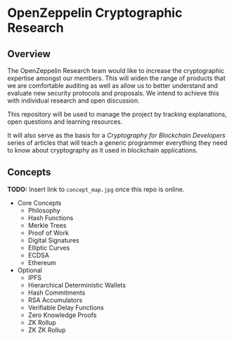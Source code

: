 
# OpenZeppelin Cryptographic Research

## Overview

The OpenZeppelin Research team would like to increase the cryptographic expertise amongst our members. This will widen the range of products that we are comfortable auditing as well as allow us to better understand and evaluate new security protocols and proposals. We intend to achieve this with individual research and open discussion.

This repository will be used to manage the project by tracking explanations, open questions and learning resources.

It will also serve as the basis for a _Cryptography for Blockchain Developers_ series of articles that will teach a generic programmer everything they need to know about cryptography as it used in blockchain applications.

## Concepts

**TODO:** Insert link to `concept_map.jpg` once this repo is online.

* Core Concepts
   * Philosophy
   * Hash Functions
   * Merkle Trees
   * Proof of Work
   * Digital Signatures
   * Elliptic Curves
   * ECDSA
   * Ethereum
* Optional
   * IPFS
   * Hierarchical Deterministic Wallets
   * Hash Commitments
   * RSA Accumulators
   * Verifiable Delay Functions
   * Zero Knowledge Proofs
   * ZK Rollup
   * ZK ZK Rollup
